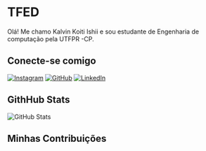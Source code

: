 # TFED     

Olá! Me chamo Kalvin Koiti Ishii e sou estudante de Engenharia de computação pela UTFPR -CP.

## Conecte-se comigo

[![Instagram](https://img.shields.io/badge/-Instagram-%23E4405F?style=for-the-badge&logo=instagram&logoColor=white)](https://www.instagram.com/kalvinishii/)
[![GitHub](https://img.shields.io/badge/GitHub-100000?style=for-the-badge&logo=github&logoColor=white)](https://github.com/TFED14)
[![LinkedIn](https://img.shields.io/badge/LinkedIn-0077B5?style=for-the-badge&logo=linkedin&logoColor=white)](https://www.linkedin.com/in/kalvin-ishii-42a5619a/)

## GithHub Stats

![GitHub Stats](https://github-readme-stats.vercel.app/api?username=SEUUSERNAME&theme=transparent&bg_color=000&border_color=30A3DC&show_icons=true&icon_color=30A3DC&title_color=E94D5F&text_color=FFF)

## Minhas Contribuições